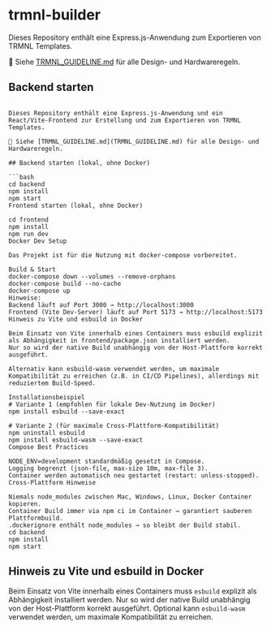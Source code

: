 # trmnl-builder

Dieses Repository enthält eine Express.js-Anwendung zum Exportieren von TRMNL Templates.

📘 Siehe [TRMNL_GUIDELINE.md](TRMNL_GUIDELINE.md) für alle Design- und Hardwareregeln.

## Backend starten

```bash# trmnl-builder

Dieses Repository enthält eine Express.js-Anwendung und ein React/Vite-Frontend zur Erstellung und zum Exportieren von TRMNL Templates.

📘 Siehe [TRMNL_GUIDELINE.md](TRMNL_GUIDELINE.md) für alle Design- und Hardwareregeln.

## Backend starten (lokal, ohne Docker)

```bash
cd backend
npm install
npm start
Frontend starten (lokal, ohne Docker)

cd frontend
npm install
npm run dev
Docker Dev Setup

Das Projekt ist für die Nutzung mit docker-compose vorbereitet.

Build & Start
docker-compose down --volumes --remove-orphans
docker-compose build --no-cache
docker-compose up
Hinweise:
Backend läuft auf Port 3000 → http://localhost:3000
Frontend (Vite Dev-Server) läuft auf Port 5173 → http://localhost:5173
Hinweis zu Vite und esbuild in Docker

Beim Einsatz von Vite innerhalb eines Containers muss esbuild explizit als Abhängigkeit in frontend/package.json installiert werden.
Nur so wird der native Build unabhängig von der Host-Plattform korrekt ausgeführt.

Alternativ kann esbuild-wasm verwendet werden, um maximale Kompatibilität zu erreichen (z.B. in CI/CD Pipelines), allerdings mit reduziertem Build-Speed.

Installationsbeispiel
# Variante 1 (empfohlen für lokale Dev-Nutzung im Docker)
npm install esbuild --save-exact

# Variante 2 (für maximale Cross-Plattform-Kompatibilität)
npm uninstall esbuild
npm install esbuild-wasm --save-exact
Compose Best Practices

NODE_ENV=development standardmäßig gesetzt in Compose.
Logging begrenzt (json-file, max-size 10m, max-file 3).
Container werden automatisch neu gestartet (restart: unless-stopped).
Cross-Plattform Hinweise

Niemals node_modules zwischen Mac, Windows, Linux, Docker Container kopieren.
Container Build immer via npm ci im Container → garantiert sauberen Plattformbuild.
.dockerignore enthält node_modules → so bleibt der Build stabil.
cd backend
npm install
npm start
```

## Hinweis zu Vite und esbuild in Docker

Beim Einsatz von Vite innerhalb eines Containers muss `esbuild` explizit als Abhängigkeit installiert werden.
Nur so wird der native Build unabhängig von der Host-Plattform korrekt ausgeführt.
Optional kann `esbuild-wasm` verwendet werden, um maximale Kompatibilität zu erreichen.

